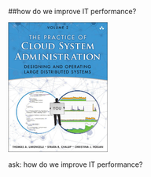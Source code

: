 <!-- .slide: data-background="resources/footer.svg" data-background-size="contain" data-background-position="bottom"  -->

##how do we improve IT performance?

<img class="plain" width="40%" height="40%" src="resources/the-practice-of-cloud-system-administration.jpg" />


<aside class="notes">
  <p>
    ask: how do we improve IT performance?
  </p>
</aside>

<br/>
<br/>
<br/>
<br/>
<br/>
<br/>
<br/>
<br/>
<br/>
<br/>
<br/>
<br/>
<br/>
<br/>
<br/>
<br/>
<br/>
<br/>
<br/>
<br/>
<br/>
<br/>
<br/>
<br/>
<br/>
